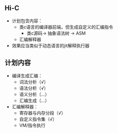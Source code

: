 ## Hi-C
- 计划包含内容：
    - 类c语言的编译器前端，但生成自定义的汇编指令
        - 类c源码-> 抽象语法树 -> ASM
    - 汇编解释器
- 效果应当类似于动态语言的jit解释执行器

## 计划内容
- 编译生成汇编：
    - 词法分析（√）
    - 语法分析（√）
    - 语义分析（...）
    - 汇编生成（...）
- 汇编解释器：
    - 寄存器与内存分段（√）
    - 自定义指令集（√）
    - VM/指令执行